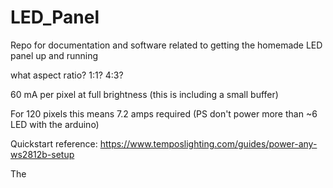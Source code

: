 # LED_Panel
Repo for documentation and software related to getting the homemade LED panel up and running

what aspect ratio? 1:1? 4:3?

60 mA per pixel at full brightness (this is including a small buffer)

For 120 pixels this means 7.2 amps required (PS don't power more than ~6 LED with the arduino)

Quickstart reference: https://www.temposlighting.com/guides/power-any-ws2812b-setup

The 

